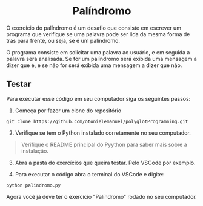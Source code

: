 <h1 align="center">Palíndromo</h1>

O exercício do palíndromo é um desafio que consiste em escrever um programa que verifique se uma palavra pode ser lida da mesma forma de trás para frente, ou seja, se é um palíndromo.

O programa consiste em solicitar uma palavra ao usuário, e em seguida a palavra será analisada. Se for um palíndromo será exibida uma mensagem a dizer que é, e se não for será exibida uma mensagem a dizer que não.

## Testar

Para executar esse código em seu computador siga os seguintes passos:

1. Começa por fazer um clone do repositório

```
git clone https://github.com/otonielemanuel/polyglotProgramming.git
```

2. Verifique se tem o Python instalado corretamente no seu computador.

> Verifique o README principal do Pyython para saber mais sobre a instalação.

3. Abra a pasta do exercícios que queira testar. Pelo VSCode por exemplo.

4. Para executar o código abra o terminal do VSCode e digite:

```
python palindromo.py
```

Agora você já deve ter o exercício "Palíndromo" rodado no seu computador.
